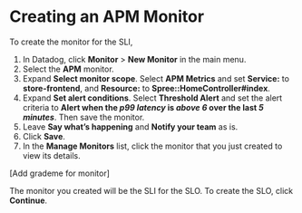 # Creating an APM Monitor

To create the monitor for the SLI, 

1. In Datadog, click **Monitor** > **New Monitor** in the main menu.
2. Select the **APM** monitor.
3. Expand **Select monitor scope**. Select **APM Metrics** and set **Service:** to **store-frontend**, and **Resource:** to **Spree::HomeController#index**.
4. Expand **Set alert conditions**. Select **Threshold Alert** and set the alert criteria to **Alert when the *p99 latency* is *above* *6* over the last *5 minutes***. Then save the monitor.  
5. Leave **Say what’s happening** and **Notify your team** as is. 
6. Click **Save**. 
7. In the **Manage Monitors** list, click the monitor that you just created to view its details.

[Add grademe for monitor]

The monitor you created will be the SLI for the SLO. To create the SLO, click **Continue**.